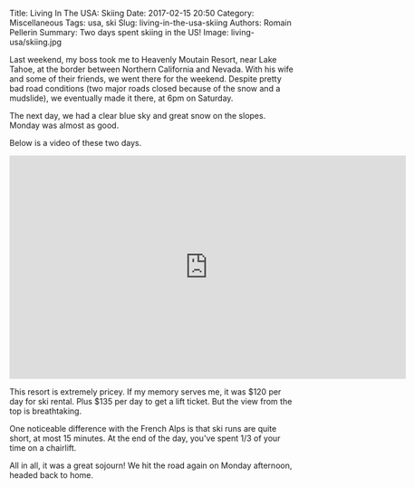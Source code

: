Title: Living In The USA: Skiing
Date: 2017-02-15 20:50
Category: Miscellaneous
Tags: usa, ski
Slug: living-in-the-usa-skiing
Authors: Romain Pellerin
Summary: Two days spent skiing in the US!
Image: living-usa/skiing.jpg

Last weekend, my boss took me to Heavenly Moutain Resort, near Lake Tahoe, at the border between Northern California and Nevada. With his wife and some of their friends, we went there for the weekend. Despite pretty bad road conditions (two major roads closed because of the snow and a mudslide), we eventually made it there, at 6pm on Saturday.

The next day, we had a clear blue sky and great snow on the slopes. Monday was almost as good.

Below is a video of these two days.

<iframe width="700" height="394" src="https://www.youtube-nocookie.com/embed/Qpw-btGnWt4?rel=0" frameborder="0" allowfullscreen></iframe>

This resort is extremely pricey. If my memory serves me, it was $120 per day for ski rental. Plus $135 per day to get a lift ticket. But the view from the top is breathtaking.

One noticeable difference with the French Alps is that ski runs are quite short, at most 15 minutes. At the end of the day, you've spent 1/3 of your time on a chairlift.

All in all, it was a great sojourn! We hit the road again on Monday afternoon, headed back to home.



